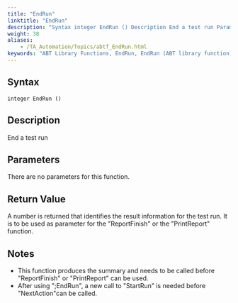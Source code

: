```yaml
--- 
title: "EndRun"
linktitle: "EndRun"
description: "Syntax integer EndRun () Description End a test run Parameters There are no parameters for this function.  Return Value A number is returned that identifies the result information for the test run. It ..."
weight: 38
aliases: 
    - /TA_Automation/Topics/abtf_EndRun.html
keywords: "ABT Library Functions, EndRun, EndRun (ABT library function)"
---
```


## Syntax

`integer EndRun ()`

## Description

End a test run

## Parameters

There are no parameters for this function.

## Return Value

A number is returned that identifies the result information for the test run. It is to be used as parameter for the "ReportFinish" or the "PrintReport" function.

## Notes

-   This function produces the summary and needs to be called before "ReportFinish" or "PrintReport" can be used.
-   After using ";EndRun", a new call to "StartRun" is needed before "NextAction"can be called.

